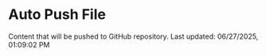 # Auto Push File

Content that will be pushed to GitHub repository.
Last updated: 06/27/2025, 01:09:02 PM